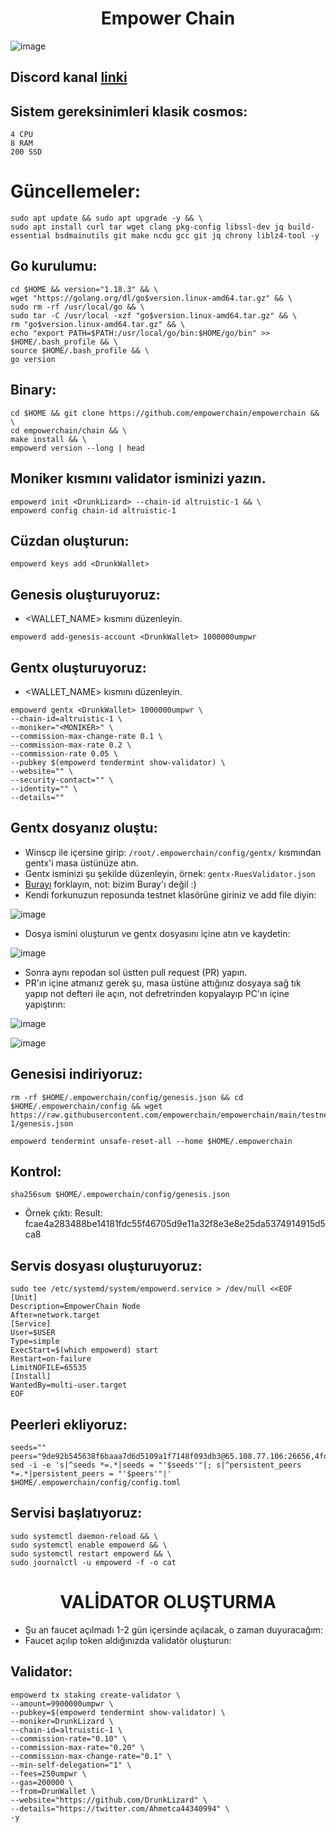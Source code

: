 <h1 align="center"> Empower Chain </h1>

![image](https://user-images.githubusercontent.com/101149671/193675081-0d205f2c-5425-40b4-80fb-b0920fabc74f.png)

## Discord kanal [linki](https://discord.gg/AN7uEyUb)

## Sistem gereksinimleri klasik cosmos:
```
4 CPU
8 RAM
200 SSD
```

# Güncellemeler:

```
sudo apt update && sudo apt upgrade -y && \
sudo apt install curl tar wget clang pkg-config libssl-dev jq build-essential bsdmainutils git make ncdu gcc git jq chrony liblz4-tool -y
```

## Go kurulumu:

```
cd $HOME && version="1.18.3" && \
wget "https://golang.org/dl/go$version.linux-amd64.tar.gz" && \
sudo rm -rf /usr/local/go && \
sudo tar -C /usr/local -xzf "go$version.linux-amd64.tar.gz" && \
rm "go$version.linux-amd64.tar.gz" && \
echo "export PATH=$PATH:/usr/local/go/bin:$HOME/go/bin" >> $HOME/.bash_profile && \
source $HOME/.bash_profile && \
go version
```

## Binary:

```
cd $HOME && git clone https://github.com/empowerchain/empowerchain && \
cd empowerchain/chain && \
make install && \
empowerd version --long | head
```

## Moniker kısmını validator isminizi yazın.

```
empowerd init <DrunkLizard> --chain-id altruistic-1 && \
empowerd config chain-id altruistic-1
```

## Cüzdan oluşturun:

```
empowerd keys add <DrunkWallet>
```

## Genesis oluşturuyoruz:

* <WALLET_NAME> kısmını düzenleyin.

```
empowerd add-genesis-account <DrunkWallet> 1000000umpwr
```

## Gentx oluşturuyoruz:

* <WALLET_NAME> kısmını düzenleyin.

```
empowerd gentx <DrunkWallet> 1000000umpwr \
--chain-id=altruistic-1 \
--moniker="<MONIKER>" \
--commission-max-change-rate 0.1 \
--commission-max-rate 0.2 \
--commission-rate 0.05 \
--pubkey $(empowerd tendermint show-validator) \
--website="" \
--security-contact="" \
--identity="" \
--details=""
```

## Gentx dosyanız oluştu:

* Winscp ile içersine girip: `/root/.empowerchain/config/gentx/` kısmından gentx'i masa üstünüze atın.
* Gentx isminizi şu şekilde düzenleyin, örnek: `gentx-RuesValidator.json`
* [Burayı](https://github.com/empowerchain/empowerchain) forklayın, not: bizim Buray'ı değil :)
* Kendi forkunuzun reposunda testnet klasörüne giriniz ve add file diyin:

![image](https://user-images.githubusercontent.com/101149671/193679961-7ff66bd6-ff22-4496-8389-745048bdeeee.png)

* Dosya ismini oluşturun ve gentx dosyasını içine atın ve kaydetin: 

![image](https://user-images.githubusercontent.com/101149671/193680137-52557ceb-e999-423c-b901-88c385709897.png)

* Sonra aynı repodan sol üstten pull request (PR) yapın.
* PR'ın içine atmanız gerek şu, masa üstüne attığınız dosyaya sağ tık yapıp not defteri ile açın, not defretrinden kopyalayıp PC'ın içine yapıştırın:

![image](https://user-images.githubusercontent.com/101149671/193680659-753d07ef-f8f4-4707-add5-92068f6d38d1.png)

![image](https://user-images.githubusercontent.com/101149671/193680773-eb1a12ee-303b-4132-af72-8679da6a5dd1.png)


## Genesisi indiriyoruz:

```
rm -rf $HOME/.empowerchain/config/genesis.json && cd $HOME/.empowerchain/config && wget https://raw.githubusercontent.com/empowerchain/empowerchain/main/testnets/altruistic-1/genesis.json
```

```
empowerd tendermint unsafe-reset-all --home $HOME/.empowerchain
```

## Kontrol:

```
sha256sum $HOME/.empowerchain/config/genesis.json
```

* Örnek çıktı: Result: fcae4a283488be14181fdc55f46705d9e11a32f8e3e8e25da5374914915d5ca8


## Servis dosyası oluşturuyoruz:
```
sudo tee /etc/systemd/system/empowerd.service > /dev/null <<EOF
[Unit]
Description=EmpowerChain Node
After=network.target
[Service]
User=$USER
Type=simple
ExecStart=$(which empowerd) start
Restart=on-failure
LimitNOFILE=65535
[Install]
WantedBy=multi-user.target
EOF
```

## Peerleri ekliyoruz:

```
seeds=""
peers="9de92b545638f6baaa7d6d5109a1f7148f093db3@65.108.77.106:26656,4fd5e497563b2e09cfe6f857fb35bdae76c12582@65.108.206.56:26656,fe32c17373fbaa36d9fd86bc1146bfa125bb4f58@5.9.147.185:26656,220fb60b083bc4d443ce2a7a5363f4813dd4aef4@116.202.236.115:26656,225ad85c594d03942a026b90f4dab43f90230ea0@88.99.3.158:26656,2a2932e780a681ddf980594f7eacf5a33081edaf@192.168.147.43:26656,333de3fc2eba7eead24e0c5f53d665662b2ba001@10.132.0.11:26656,4a38efbae54fd1357329bd583186a68ccd6d85f9@94.130.212.252:26656,52450b21f346a4cf76334374c9d8012b2867b842@167.172.246.201:26656,56d05d4ae0e1440ad7c68e52cc841c424d59badd@192.168.1.46:26656,6a675d4f66bfe049321c3861bcfd19bd09fefbde@195.3.223.204:26656,1069820cdd9f5332503166b60dc686703b2dccc5@138.201.141.76:26656,277ff448eec6ec7fa665f68bdb1c9cb1a52ff597@159.69.110.238:26656,3335c9458105cf65546db0fb51b66f751eeb4906@5.189.129.30:26656,bfb56f4cb8361c49a2ac107251f92c0ea5a1c251@192.168.1.177:26656,edc9aa0bbf1fcd7433fcc3650e3f50ab0becc0b5@65.21.170.3:26656,d582bcd8a8f0a20c551098571727726bc75bae74@213.239.217.52:26656,eb182533a12d75fbae1ec32ef1f8fc6b6dd06601@65.109.28.219:26656,b22f0708c6f393bf79acc0a6ca23643fe7d58391@65.21.91.50:26656,e8f6d75ab37bf4f08c018f306416df1e138fd21c@95.217.135.41:26656,ed83872f2781b2bdb282fc2fd790527bcb6ffe9f@192.168.3.17:26656"
sed -i -e 's|^seeds *=.*|seeds = "'$seeds'"|; s|^persistent_peers *=.*|persistent_peers = "'$peers'"|' $HOME/.empowerchain/config/config.toml
```


## Servisi başlatıyoruz:

```
sudo systemctl daemon-reload && \
sudo systemctl enable empowerd && \
sudo systemctl restart empowerd && \
sudo journalctl -u empowerd -f -o cat
```

<h1 align="center"> VALİDATOR OLUŞTURMA </h1>

 * Şu an faucet açılmadı 1-2 gün içersinde açılacak, o zaman duyuracağım:
 * Faucet açılıp token aldığınızda validatör oluşturun:

## Validator:

```
empowerd tx staking create-validator \
--amount=9900000umpwr \
--pubkey=$(empowerd tendermint show-validator) \
--moniker=DrunkLizard \
--chain-id=altruistic-1 \
--commission-rate="0.10" \
--commission-max-rate="0.20" \
--commission-max-change-rate="0.1" \
--min-self-delegation="1" \
--fees=250umpwr \
--gas=200000 \
--from=DrunWallet \
--website="https://github.com/DrunkLizard" \
--details="https://twitter.com/Ahmetca44340994" \
-y
```
